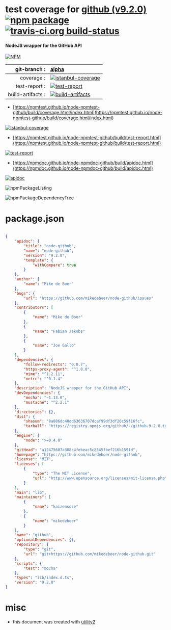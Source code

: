 # test coverage for  [github (v9.2.0)](https://github.com/mikedeboer/node-github)  [![npm package](https://img.shields.io/npm/v/npmtest-github.svg?style=flat-square)](https://www.npmjs.org/package/npmtest-github) [![travis-ci.org build-status](https://api.travis-ci.org/npmtest/node-npmtest-github.svg)](https://travis-ci.org/npmtest/node-npmtest-github)
#### NodeJS wrapper for the GitHub API

[![NPM](https://nodei.co/npm/github.png?downloads=true&downloadRank=true&stars=true)](https://www.npmjs.com/package/github)

| git-branch : | [alpha](https://github.com/npmtest/node-npmtest-github/tree/alpha)|
|--:|:--|
| coverage : | [![istanbul-coverage](https://npmtest.github.io/node-npmtest-github/build/coverage.badge.svg)](https://npmtest.github.io/node-npmtest-github/build/coverage.html/index.html)|
| test-report : | [![test-report](https://npmtest.github.io/node-npmtest-github/build/test-report.badge.svg)](https://npmtest.github.io/node-npmtest-github/build/test-report.html)|
| build-artifacts : | [![build-artifacts](https://npmtest.github.io/node-npmtest-github/glyphicons_144_folder_open.png)](https://github.com/npmtest/node-npmtest-github/tree/gh-pages/build)|

- [https://npmtest.github.io/node-npmtest-github/build/coverage.html/index.html](https://npmtest.github.io/node-npmtest-github/build/coverage.html/index.html)

[![istanbul-coverage](https://npmtest.github.io/node-npmtest-github/build/screenCapture.buildCi.browser.%252Ftmp%252Fbuild%252Fcoverage.lib.html.png)](https://npmtest.github.io/node-npmtest-github/build/coverage.html/index.html)

- [https://npmtest.github.io/node-npmtest-github/build/test-report.html](https://npmtest.github.io/node-npmtest-github/build/test-report.html)

[![test-report](https://npmtest.github.io/node-npmtest-github/build/screenCapture.buildCi.browser.%252Ftmp%252Fbuild%252Ftest-report.html.png)](https://npmtest.github.io/node-npmtest-github/build/test-report.html)

- [https://npmdoc.github.io/node-npmdoc-github/build/apidoc.html](https://npmdoc.github.io/node-npmdoc-github/build/apidoc.html)

[![apidoc](https://npmdoc.github.io/node-npmdoc-github/build/screenCapture.buildCi.browser.%252Ftmp%252Fbuild%252Fapidoc.html.png)](https://npmdoc.github.io/node-npmdoc-github/build/apidoc.html)

![npmPackageListing](https://npmtest.github.io/node-npmtest-github/build/screenCapture.npmPackageListing.svg)

![npmPackageDependencyTree](https://npmtest.github.io/node-npmtest-github/build/screenCapture.npmPackageDependencyTree.svg)



# package.json

```json

{
    "apidoc": {
        "title": "node-github",
        "name": "node-github",
        "version": "9.2.0",
        "template": {
            "withCompare": true
        }
    },
    "author": {
        "name": "Mike de Boer"
    },
    "bugs": {
        "url": "https://github.com/mikedeboer/node-github/issues"
    },
    "contributors": [
        {
            "name": "Mike de Boer"
        },
        {
            "name": "Fabian Jakobs"
        },
        {
            "name": "Joe Gallo"
        }
    ],
    "dependencies": {
        "follow-redirects": "0.0.7",
        "https-proxy-agent": "^1.0.0",
        "mime": "^1.2.11",
        "netrc": "^0.1.4"
    },
    "description": "NodeJS wrapper for the GitHub API",
    "devDependencies": {
        "mocha": "~1.13.0",
        "mustache": "^2.2.1"
    },
    "directories": {},
    "dist": {
        "shasum": "8a886dc40dd63636707dcaf99df3df26c59f16fc",
        "tarball": "https://registry.npmjs.org/github/-/github-9.2.0.tgz"
    },
    "engine": {
        "node": ">=0.4.0"
    },
    "gitHead": "a12475607a308c4febeac5c8545fbef216b1591d",
    "homepage": "https://github.com/mikedeboer/node-github",
    "license": "MIT",
    "licenses": [
        {
            "type": "The MIT License",
            "url": "http://www.opensource.org/licenses/mit-license.php"
        }
    ],
    "main": "lib",
    "maintainers": [
        {
            "name": "kaizensoze"
        },
        {
            "name": "mikedeboer"
        }
    ],
    "name": "github",
    "optionalDependencies": {},
    "repository": {
        "type": "git",
        "url": "git+https://github.com/mikedeboer/node-github.git"
    },
    "scripts": {
        "test": "mocha"
    },
    "types": "lib/index.d.ts",
    "version": "9.2.0"
}
```



# misc
- this document was created with [utility2](https://github.com/kaizhu256/node-utility2)
